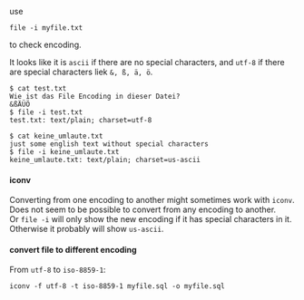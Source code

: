 use
```
file -i myfile.txt
```
to check encoding.

It looks like it is `ascii` if there are no special characters, and `utf-8` if there are special characters liek `&, ß, ä, ö`.

```
$ cat test.txt 
Wie ist das File Encoding in dieser Datei?
&ßÄÜÖ
$ file -i test.txt
test.txt: text/plain; charset=utf-8
```

```
$ cat keine_umlaute.txt 
just some english text without special characters
$ file -i keine_umlaute.txt 
keine_umlaute.txt: text/plain; charset=us-ascii
```

#### iconv

Converting from one encoding to another might sometimes work with `iconv`.\
Does not seem to be possible to convert from any encoding to another.\
Or `file -i` will only show the new encoding if it has special characters in it.\
Otherwise it probably will show `us-ascii`.

#### convert file to different encoding

From `utf-8` to `iso-8859-1`:
```
iconv -f utf-8 -t iso-8859-1 myfile.sql -o myfile.sql
```